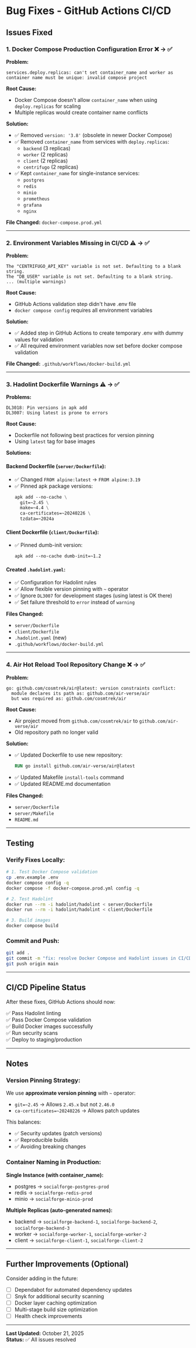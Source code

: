 # Bug Fixes - GitHub Actions CI/CD

## Issues Fixed

### 1. Docker Compose Production Configuration Error ❌ → ✅

**Problem:**

```
services.deploy.replicas: can't set container_name and worker as container name must be unique: invalid compose project
```

**Root Cause:**

- Docker Compose doesn't allow `container_name` when using `deploy.replicas` for scaling
- Multiple replicas would create container name conflicts

**Solution:**

- ✅ Removed `version: '3.8'` (obsolete in newer Docker Compose)
- ✅ Removed `container_name` from services with `deploy.replicas`:
  - `backend` (3 replicas)
  - `worker` (2 replicas)
  - `client` (2 replicas)
  - `centrifugo` (2 replicas)
- ✅ Kept `container_name` for single-instance services:
  - `postgres`
  - `redis`
  - `minio`
  - `prometheus`
  - `grafana`
  - `nginx`

**File Changed:** `docker-compose.prod.yml`

---

### 2. Environment Variables Missing in CI/CD ⚠️ → ✅

**Problem:**

```
The "CENTRIFUGO_API_KEY" variable is not set. Defaulting to a blank string.
The "DB_USER" variable is not set. Defaulting to a blank string.
... (multiple warnings)
```

**Root Cause:**

- GitHub Actions validation step didn't have .env file
- `docker compose config` requires all environment variables

**Solution:**

- ✅ Added step in GitHub Actions to create temporary .env with dummy values for validation
- ✅ All required environment variables now set before docker compose validation

**File Changed:** `.github/workflows/docker-build.yml`

---

### 3. Hadolint Dockerfile Warnings ⚠️ → ✅

**Problems:**

```
DL3018: Pin versions in apk add
DL3007: Using latest is prone to errors
```

**Root Cause:**

- Dockerfile not following best practices for version pinning
- Using `latest` tag for base images

**Solutions:**

#### Backend Dockerfile (`server/Dockerfile`):

- ✅ Changed `FROM alpine:latest` → `FROM alpine:3.19`
- ✅ Pinned apk package versions:
  ```dockerfile
  apk add --no-cache \
    git=~2.45 \
    make=~4.4 \
    ca-certificates=~20240226 \
    tzdata=~2024a
  ```

#### Client Dockerfile (`client/Dockerfile`):

- ✅ Pinned dumb-init version:
  ```dockerfile
  apk add --no-cache dumb-init=~1.2
  ```

#### Created `.hadolint.yaml`:

- ✅ Configuration for Hadolint rules
- ✅ Allow flexible version pinning with `~` operator
- ✅ Ignore `DL3007` for development stages (using latest is OK there)
- ✅ Set failure threshold to `error` instead of `warning`

**Files Changed:**

- `server/Dockerfile`
- `client/Dockerfile`
- `.hadolint.yaml` (new)
- `.github/workflows/docker-build.yml`

---

### 4. Air Hot Reload Tool Repository Change ❌ → ✅

**Problem:**

```
go: github.com/cosmtrek/air@latest: version constraints conflict:
  module declares its path as: github.com/air-verse/air
  but was required as: github.com/cosmtrek/air
```

**Root Cause:**

- Air project moved from `github.com/cosmtrek/air` to `github.com/air-verse/air`
- Old repository path no longer valid

**Solution:**

- ✅ Updated Dockerfile to use new repository:
  ```dockerfile
  RUN go install github.com/air-verse/air@latest
  ```
- ✅ Updated Makefile `install-tools` command
- ✅ Updated README.md documentation

**Files Changed:**

- `server/Dockerfile`
- `server/Makefile`
- `README.md`

---

## Testing

### Verify Fixes Locally:

```bash
# 1. Test Docker Compose validation
cp .env.example .env
docker compose config -q
docker compose -f docker-compose.prod.yml config -q

# 2. Test Hadolint
docker run --rm -i hadolint/hadolint < server/Dockerfile
docker run --rm -i hadolint/hadolint < client/Dockerfile

# 3. Build images
docker compose build
```

### Commit and Push:

```bash
git add .
git commit -m "fix: resolve Docker Compose and Hadolint issues in CI/CD"
git push origin main
```

---

## CI/CD Pipeline Status

After these fixes, GitHub Actions should now:

✅ Pass Hadolint linting  
✅ Pass Docker Compose validation  
✅ Build Docker images successfully  
✅ Run security scans  
✅ Deploy to staging/production

---

## Notes

### Version Pinning Strategy:

We use **approximate version pinning** with `~` operator:

- `git=~2.45` → Allows `2.45.x` but not `2.46.0`
- `ca-certificates=~20240226` → Allows patch updates

This balances:

- ✅ Security updates (patch versions)
- ✅ Reproducible builds
- ✅ Avoiding breaking changes

### Container Naming in Production:

**Single Instance (with container_name):**

- postgres → `socialforge-postgres-prod`
- redis → `socialforge-redis-prod`
- minio → `socialforge-minio-prod`

**Multiple Replicas (auto-generated names):**

- backend → `socialforge-backend-1`, `socialforge-backend-2`, `socialforge-backend-3`
- worker → `socialforge-worker-1`, `socialforge-worker-2`
- client → `socialforge-client-1`, `socialforge-client-2`

---

## Further Improvements (Optional)

Consider adding in the future:

- [ ] Dependabot for automated dependency updates
- [ ] Snyk for additional security scanning
- [ ] Docker layer caching optimization
- [ ] Multi-stage build size optimization
- [ ] Health check improvements

---

**Last Updated:** October 21, 2025  
**Status:** ✅ All issues resolved
